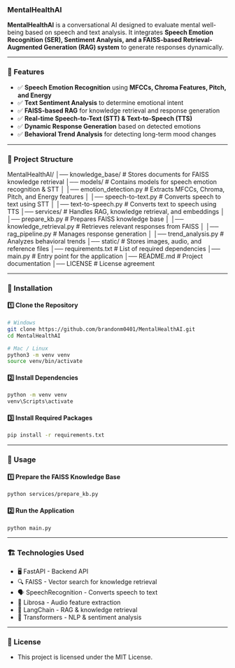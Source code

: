 ### MentalHealthAI  

**MentalHealthAI** is a conversational AI designed to evaluate mental well-being based on speech and text analysis. It integrates **Speech Emotion Recognition (SER), Sentiment Analysis, and a FAISS-based Retrieval-Augmented Generation (RAG) system** to generate responses dynamically.  

---

### 🌟 Features  

- ✅ **Speech Emotion Recognition** using **MFCCs, Chroma Features, Pitch, and Energy**  
- ✅ **Text Sentiment Analysis** to determine emotional intent  
- ✅ **FAISS-based RAG** for knowledge retrieval and response generation  
- ✅ **Real-time Speech-to-Text (STT) & Text-to-Speech (TTS)**  
- ✅ **Dynamic Response Generation** based on detected emotions  
- ✅ **Behavioral Trend Analysis** for detecting long-term mood changes  

---

### 📌 Project Structure  

MentalHealthAI/
│── knowledge_base/          # Stores documents for FAISS knowledge retrieval
│── models/                  # Contains models for speech emotion recognition & STT
│   │── emotion_detection.py  # Extracts MFCCs, Chroma, Pitch, and Energy features
│   │── speech-to-text.py     # Converts speech to text using STT
│   │── text-to-speech.py     # Converts text to speech using TTS
│── services/                # Handles RAG, knowledge retrieval, and embeddings
│   │── prepare_kb.py         # Prepares FAISS knowledge base
│   │── knowledge_retrieval.py # Retrieves relevant responses from FAISS
│   │── rag_pipeline.py       # Manages response generation
│   │── trend_analysis.py     # Analyzes behavioral trends
│── static/                  # Stores images, audio, and reference files
│── requirements.txt         # List of required dependencies
│── main.py                  # Entry point for the application
│── README.md                # Project documentation
│── LICENSE                  # License agreement

---

### 🔧 Installation  

#### 1️⃣ Clone the Repository  

```bash
# Windows
git clone https://github.com/brandonm0401/MentalHealthAI.git
cd MentalHealthAI

# Mac / Linux
python3 -m venv venv
source venv/bin/activate

```
#### 2️⃣ Install Dependencies

```bash
python -m venv venv
venv\Scripts\activate
```
#### 3️⃣ Install Required Packages

```bash
pip install -r requirements.txt
```

---

### 🚀 Usage

#### 1️⃣ Prepare the FAISS Knowledge Base
```bash
python services/prepare_kb.py
```
#### 2️⃣ Run the Application
```bash
python main.py
```

---

### 🏗️ Technologies Used
- 🖥️ FastAPI - Backend API
- 🔍 FAISS - Vector search for knowledge retrieval
- 🗣️ SpeechRecognition - Converts speech to text
- 🎤 Librosa - Audio feature extraction
- 🤖 LangChain - RAG & knowledge retrieval
- 📝 Transformers - NLP & sentiment analysis

---

### 📜 License
- This project is licensed under the MIT License.